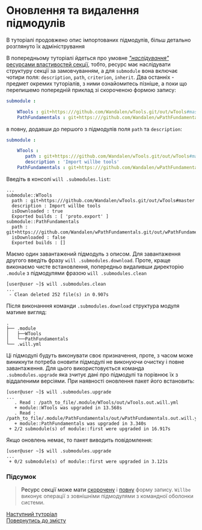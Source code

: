 # Оновлення та видалення підмодулів

В туторіалі продовжено опис імпортованих підмодулів, більш детально розглянуто їх адміністрування

В попередньому туторіалі йдеться про умовне [_"наслідування"_ ресурсами властивостей секції](ImportingSubmodules.md#resource-inheritation), тобто, ресурс має наслідувати структуру секції за замовчуванням, а для `submodule` вона включає чотири поля: `description`, `path`, `criterion`, `inherit`. Два останніх - предмет окремих туторіалів, з ними ознайомитесь пізніше, а поки що перепишемо попередній приклад зі скороченою формою запису:
<a name="short-form">
    
```yaml
submodule :

    WTools : git+https:///github.com/Wandalen/wTools.git/out/wTools#master  
    PathFundamentals : git+https:///github.com/Wandalen/wPathFundamentals.git/out/wPathFundamentals#master

```

в повну, додавши до першого з підмодулів поля `path` та `description`:

<a name="full-form">
    
```yaml
submodule :

    WTools :
       path : git+https:///github.com/Wandalen/wTools.git/out/wTools#master
       description : 'Import willbe tools'  
    PathFundamentals : git+https:///github.com/Wandalen/wPathFundamentals.git/out/wPathFundamentals#master

```

Введіть в консолі `will .submodules.list`:

```
...
submodule::WTools
  path : git+https:///github.com/Wandalen/wTools.git/out/wTools#master
  description : Import willbe tools
  isDownloaded : true
  Exported builds : [ 'proto.export' ]
submodule::PathFundamentals
  path : git+https:///github.com/Wandalen/wPathFundamentals.git/out/wPathFundamentals#master
  isDownloaded : false
  Exported builds : []

```  

<a name="submodules-cleaning">
    
Маємо один завантажений підмодуль з описом. Для завантаження другого введіть фразу `will .submodules.download`. Проте, краще виконаємо чисте встановлення, попередньо видаливши директорію `.module` з підмодулями фразою `will .submodules.clean`

```
[user@user ~]$ will .submodules.clean
...
 - Clean deleted 252 file(s) in 0.907s

```

Після виконанння команди `.submodules.download` структура модуля матиме вигляд:
```
.
├── .module
│   ├──WTools
│   └──PathFundamentals
└── .will.yml

```

<a name="submodules-upgrade">
    
Ці підмодулі будуть виконувати своє призначення, проте, з часом може виникнути потреба оновити підмодулі не виконуючи очистку і повне завантаження. Для цього використовується команда `.submodules.upgrade` яка зчитує дані про підмодулі та порівнює їх з віддаленими версіями. При наявності оновлення пакет його встановить:

```
[user@user ~]$ will .submodules.upgrade
...
   . Read : /path_to_file/.module/WTools/out/wTools.out.will.yml
   + module::WTools was upgraded in 13.568s
   . Read : /path_to_file/.module/PathFundamentals/out/wPathFundamentals.out.will.yml
   + module::PathFundamentals was upgraded in 3.340s
 + 2/2 submodule(s) of module::first were upgraded in 16.917s

```

Якщо оновлень немає, то пакет виводить повідомлення:

```
[user@user ~]$ will .submodules.upgrade
...
 + 0/2 submodule(s) of module::first were upgraded in 3.121s

```

### Підсумок
> Ресурс секції може мати [скорочену](#short-form) і [повну](#full-form) форму запису.
> `Willbe` виконує операції з зовнішніми підмодулями з командної оболонки системи.

[Наступний туторіал](CriterionsInWillFile.ukr.md)  
[Повернутись до змісту](Topics.ukr.md)
